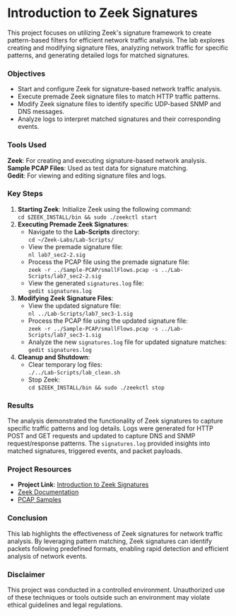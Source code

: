 # Introduction to Zeek Signatures

This project focuses on utilizing Zeek's signature framework to create pattern-based filters for efficient network traffic analysis. The lab explores creating and modifying signature files, analyzing network traffic for specific patterns, and generating detailed logs for matched signatures. 

### Objectives
- Start and configure Zeek for signature-based network traffic analysis.
- Execute premade Zeek signature files to match HTTP traffic patterns.
- Modify Zeek signature files to identify specific UDP-based SNMP and DNS messages.
- Analyze logs to interpret matched signatures and their corresponding events.

### Tools Used
**Zeek**: For creating and executing signature-based network analysis.  
**Sample PCAP Files**: Used as test data for signature matching.  
**Gedit**: For viewing and editing signature files and logs.

### Key Steps
1. **Starting Zeek**: Initialize Zeek using the following command:  
   `cd $ZEEK_INSTALL/bin && sudo ./zeekctl start`
2. **Executing Premade Zeek Signatures**:
   - Navigate to the **Lab-Scripts** directory:  
     `cd ~/Zeek-Labs/Lab-Scripts/`
   - View the premade signature file:  
     `nl lab7_sec2-2.sig`
   - Process the PCAP file using the premade signature file:  
     `zeek -r ../Sample-PCAP/smallFlows.pcap -s ../Lab-Scripts/lab7_sec2-2.sig`
   - View the generated `signatures.log` file:  
     `gedit signatures.log`
3. **Modifying Zeek Signature Files**:
   - View the updated signature file:  
     `nl ../Lab-Scripts/lab7_sec3-1.sig`
   - Process the PCAP file using the updated signature file:  
     `zeek -r ../Sample-PCAP/smallFlows.pcap -s ../Lab-Scripts/lab7_sec3-1.sig`
   - Analyze the new `signatures.log` file for updated signature matches:  
     `gedit signatures.log`
4. **Cleanup and Shutdown**:
   - Clear temporary log files:  
     `./../Lab-Scripts/lab_clean.sh`
   - Stop Zeek:  
     `cd $ZEEK_INSTALL/bin && sudo ./zeekctl stop`

### Results
The analysis demonstrated the functionality of Zeek signatures to capture specific traffic patterns and log details. Logs were generated for HTTP POST and GET requests and updated to capture DNS and SNMP request/response patterns. The `signatures.log` provided insights into matched signatures, triggered events, and packet payloads.

### Project Resources
- **Project Link**: [Introduction to Zeek Signatures](https://github.com/StephVergil/Introduction-to-Zeek-Signatures)
- [Zeek Documentation](https://docs.zeek.org/)
- [PCAP Samples](https://wiki.wireshark.org/SampleCaptures)

### Conclusion
This lab highlights the effectiveness of Zeek signatures for network traffic analysis. By leveraging pattern matching, Zeek signatures can identify packets following predefined formats, enabling rapid detection and efficient analysis of network events.

### Disclaimer
This project was conducted in a controlled environment. Unauthorized use of these techniques or tools outside such an environment may violate ethical guidelines and legal regulations.
